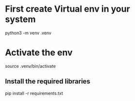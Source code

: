 # First create Virtual env in your system 
python3 -m venv .venv

# Activate the env
source .venv/bin/activate

## Install the required libraries
pip install -r requirements.txt